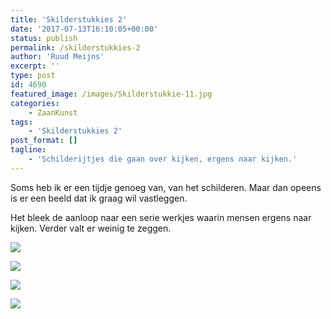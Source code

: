```yaml
---
title: 'Skilderstukkies 2'
date: '2017-07-13T16:10:05+00:00'
status: publish
permalink: /skilderstukkies-2
author: 'Ruud Meijns'
excerpt: ''
type: post
id: 4690
featured_image: /images/Skilderstukkie-11.jpg
categories:
    - ZaanKunst
tags:
    - 'Skilderstukkies 2'
post_format: []
tagline:
    - 'Schilderijtjes die gaan over kijken, ergens naar kijken.'
---
```

Soms heb ik er een tijdje genoeg van, van het schilderen. Maar dan opeens is er een beeld dat ik graag wil vastleggen.

Het bleek de aanloop naar een serie werkjes waarin mensen ergens naar kijken. Verder valt er weinig te zeggen.

![](/images/Skilderstukkie-10.jpg)

![](/images/Skilderstukkie-8.jpg)

![](/images/Skilderstukkie-9.jpg)

![](/images/Skilderstukkie-11.jpg)